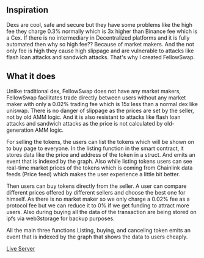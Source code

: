 ## Inspiration

Dexs are cool, safe and secure but they have some problems like the high fee they charge 0.3% normally which is 3x higher than Binance fee which is a Cex. If there is no intermediary in Decentralized platforms and it is fully automated then why so high fee?? Because of market makers. And the not only fee is high they cause high slippage and are vulnerable to attacks like flash loan attacks and sandwich attacks. That's why I created FellowSwap.

## What it does

Unlike traditional dex, FellowSwap does not have any market makers, FellowSwap facilitates trade directly between users without any market maker with only a 0.02% trading fee which is 15x less than a normal dex like uniswap. There is no danger of slippage as the prices are set by the seller, not by old AMM logic. And it is also resistant to attacks like flash loan attacks and sandwich attacks as the price is not calculated by old-generation AMM logic.

For selling the tokens, the users can list the tokens which will be shown on to buy page to everyone. In the listing function in the smart contract, it stores data like the price and address of the token in a struct. And emits an event that is indexed by the graph. Also while listing tokens users can see real-time market prices of the tokens which is coming from Chainlink data feeds (Price feed) which makes the user experience a little bit better.

Then users can buy tokens directly from the seller. A user can compare different prices offered by different sellers and choose the best one for himself. As there is no market maker so we only charge a 0.02% fee as a protocol fee but we can reduce it to 0% if we get funding to attract more users. Also during buying all the data of the transaction are being stored on ipfs via web3storage for backup purposes.

All the main three functions Listing, buying, and canceling token emits an event that is indexed by the graph that shows the data to users cheaply.

[Live Server](https://fellowswap.vercel.app/)
